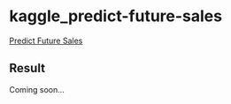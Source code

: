 # kaggle_predict-future-sales

[Predict Future Sales](https://www.kaggle.com/c/competitive-data-science-predict-future-sales)

## Result
Coming soon...

